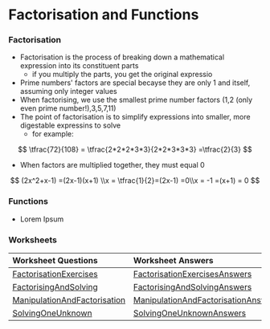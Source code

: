 # Factorisation and Functions

### Factorisation

* Factorisation is the process of breaking down a mathematical expression into its constituent parts
  * if you multiply the parts, you get the original expressio
* Prime numbers' factors are special becayse they are only 1 and itself, assuming only integer values
* When factorising, we use the smallest prime number factors \(1,2 \(only even prime number!\),3,5,7,11\)
* The point of factorisation is to simplify expressions into smaller, more digestable expressins to solve
  * for example:

$$
\tfrac{72}{108} = \tfrac{2*2*2*3*3}{2*2*3*3*3} =\tfrac{2}{3}
$$

* When factors are multiplied together, they must equal 0

$$
(2x^2+x-1) =(2x-1)(x+1) \\x = \tfrac{1}{2}=(2x-1) =0\\x = -1 =(x+1) = 0
$$

### Functions

* Lorem Ipsum

### Worksheets

| Worksheet Questions | Worksheet Answers | Worked Solutions |
| :--- | :--- | :--- |
| [FactorisationExercises](https://github.com/AdnanTech/maths-for-computing-worksheets/blob/master/factorisation-and-functions/FactorisationExercises.pdf) | [FactorisationExercisesAnswers](https://github.com/AdnanTech/maths-for-computing-worksheets/blob/master/factorisation-and-functions/FactorisationExercisesAnswers.pdf) |  FactorisationExercisesWorkedSolutions |
| [FactorisingAndSolving](https://github.com/AdnanTech/maths-for-computing-worksheets/blob/master/factorisation-and-functions/FactorisingAndSolving.pdf) | [FactorisingAndSolvingAnswers](https://github.com/AdnanTech/maths-for-computing-worksheets/blob/master/factorisation-and-functions/FactorisingAndSolvingAnswers.pdf) |  FactorisingAndSolvingWorkedSolutions |
| [ManipulationAndFactorisation](https://github.com/AdnanTech/maths-for-computing-worksheets/blob/master/factorisation-and-functions/ManipulationAndFactorisation.pdf) | [ManipulationAndFactorisationAnswers](https://github.com/AdnanTech/maths-for-computing-worksheets/blob/master/factorisation-and-functions/ManipulationAndFactorisationAnswers.pdf) | ManipulationAndFactorisationWorkedSolutions |
| [SolvingOneUnknown](https://github.com/AdnanTech/maths-for-computing-worksheets/blob/master/factorisation-and-functions/SolvingOneUnknown.pdf) | [SolvingOneUnknownAnswers](https://github.com/AdnanTech/maths-for-computing-worksheets/blob/master/factorisation-and-functions/SolvingOneUnknownSolutions.pdf) |  SolvingOneUnknownWorkedSolutions |



